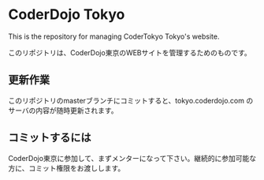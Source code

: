 # CoderDojo Tokyo

This is the repository for managing CoderTokyo Tokyo's website. 

このリポジトリは、CoderDojo東京のWEBサイトを管理するためのものです。

## 更新作業

このリポジトリのmasterブランチにコミットすると、tokyo.coderdojo.com のサーバの内容が随時更新されます。

## コミットするには

CoderDojo東京に参加して、まずメンターになって下さい。継続的に参加可能な方に、コミット権限をお渡しします。